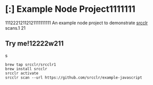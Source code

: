 # [:] Example Node Project1111111
11122212112121111111111
An example node project to demonstrate [srcclr](https://www.srcclr.com) scans.1
21
## Try me!12222w211
s
```
brew tap srcclr/srcclr1
brew install srcclr
srcclr activate
srcclr scan --url https://github.com/srcclr/example-javascript
```
